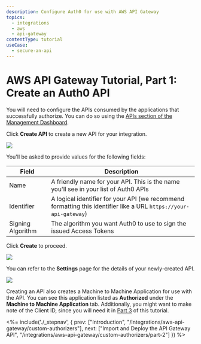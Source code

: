 ```yaml
---
description: Configure Auth0 for use with AWS API Gateway
topics:
  - integrations
  - aws
  - api-gateway
contentType: tutorial
useCase:
  - secure-an-api
---
```


# AWS API Gateway Tutorial, Part 1: Create an Auth0 API

You will need to configure the APIs consumed by the applications that successfully authorize. You can do so using the [APIs section of the Management Dashboard](${manage_url}/#/apis).

Click **Create API** to create a new API for your integration.

![](/media/articles/integrations/aws-api-gateway-2/api-1.png)

You'll be asked to provide values for the following fields:

| Field | Description |
| - | - |
| Name | A friendly name for your API. This is the name you'll see in your list of Auth0 APIs |
| Identifier | A logical identifier for your API (we recommend formatting this identifier like a URL `https://your-api-gateway`) |
| Signing Algorithm | The algorithm you want Auth0 to use to sign the issued Access Tokens |

Click **Create** to proceed.

![](/media/articles/integrations/aws-api-gateway-2/api-2.png)

You can refer to the **Settings** page for the details of your newly-created API. 

![](/media/articles/integrations/aws-api-gateway-2/api-3.png)

Creating an API also creates a Machine to Machine Application for use with the API. You can see this application listed as **Authorized** under the **Machine to Machine Application** tab. Additionally, you might want to make note of the Client ID, since you will need it in [Part 3](/integrations/aws-api-gateway/custom-authorizers/part-3) of this tutorial.

<%= include('./_stepnav', {
 prev: ["Introduction", "/integrations/aws-api-gateway/custom-authorizers"],
 next: ["Import and Deploy the API Gateway API", "/integrations/aws-api-gateway/custom-authorizers/part-2"]
}) %>